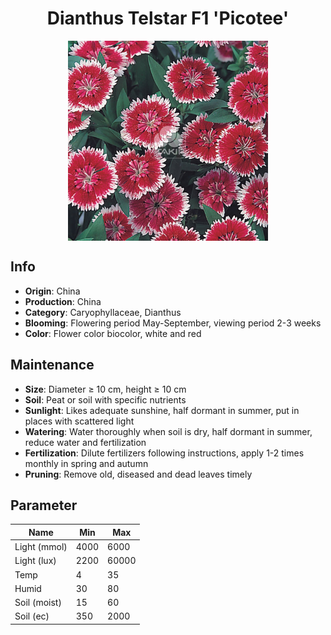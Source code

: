 <h1 align='center'>Dianthus Telstar F1 'Picotee'</h1>
<p align="center">
    <img 
        align='center'
        width='320'
        src="../images/dianthus telstar f1 picotee.png" 
        alt='Dianthus Telstar F1 'Picotee'' />
</p>

## Info

 - **Origin**: China
 - **Production**: China
 - **Category**: Caryophyllaceae, Dianthus
 - **Blooming**: Flowering period May-September, viewing period 2-3 weeks
 - **Color**: Flower color biocolor, white and red

## Maintenance

 - **Size**: Diameter ≥ 10 cm, height ≥ 10 cm
 - **Soil**: Peat or soil with specific nutrients
 - **Sunlight**: Likes adequate sunshine, half dormant in summer, put in places with scattered light
 - **Watering**: Water thoroughly when soil is dry, half dormant in summer, reduce water and fertilization
 - **Fertilization**: Dilute fertilizers following instructions, apply 1-2 times monthly in spring and autumn
 - **Pruning**: Remove old, diseased and dead leaves timely

## Parameter

| Name         | Min  | Max   |
|--------------|------|-------|
| Light (mmol) | 4000 | 6000  |
| Light (lux)  | 2200 | 60000 |
| Temp         | 4    | 35    |
| Humid        | 30   | 80    |
| Soil (moist) | 15   | 60    |
| Soil (ec)    | 350  | 2000  |